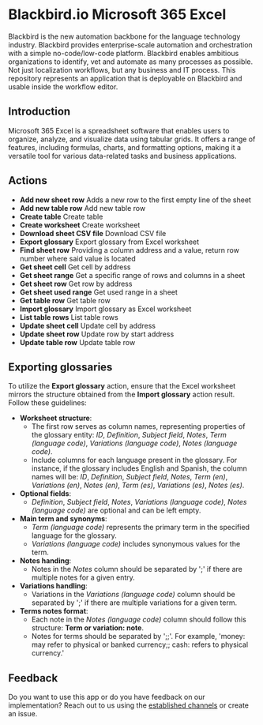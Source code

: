 # Blackbird.io Microsoft 365 Excel

Blackbird is the new automation backbone for the language technology industry. Blackbird provides enterprise-scale automation and orchestration with a simple no-code/low-code platform. Blackbird enables ambitious organizations to identify, vet and automate as many processes as possible. Not just localization workflows, but any business and IT process. This repository represents an application that is deployable on Blackbird and usable inside the workflow editor.

## Introduction

<!-- begin docs -->

Microsoft 365 Excel is a spreadsheet software that enables users to organize, analyze, and visualize data using tabular grids. It offers a range of features, including formulas, charts, and formatting options, making it a versatile tool for various data-related tasks and business applications.

## Actions

- **Add new sheet row**   Adds a new row to the first empty line of the sheet
- **Add new table row**   Add new table row
- **Create table**    Create table
- **Create worksheet**    Create worksheet
- **Download sheet CSV file**  Download CSV file
- **Export glossary**  Export glossary from Excel worksheet
- **Find sheet row**  Providing a column address and a value, return row number where said value is located
- **Get sheet cell**  Get cell by address
- **Get sheet range**  Get a specific range of rows and columns in a sheet
- **Get sheet row**   Get row by address
- **Get sheet used range**    Get used range in a sheet
- **Get table row**   Get table row
- **Import glossary**  Import glossary as Excel worksheet
- **List table rows**  List table rows
- **Update sheet cell**   Update cell by address
- **Update sheet row**    Update row by start address
- **Update table row**    Update table row

## Exporting glossaries

To utilize the **Export glossary** action, ensure that the Excel worksheet mirrors the structure obtained from the **Import glossary** action result. Follow these guidelines:

- **Worksheet structure**:
   - The first row serves as column names, representing properties of the glossary entity: _ID_, _Definition_, _Subject field_, _Notes_, _Term (language code)_, _Variations (language code)_, _Notes (language code)_.
   - Include columns for each language present in the glossary. For instance, if the glossary includes English and Spanish, the column names will be: _ID_, _Definition_, _Subject field_, _Notes_, _Term (en)_, _Variations (en)_, _Notes (en)_, _Term (es)_, _Variations (es)_, _Notes (es)_.
- **Optional fields**:
    - _Definition_, _Subject field_, _Notes_, _Variations (language code)_, _Notes (language code)_ are optional and can be left empty.
- **Main term and synonyms**:
    - _Term (language code)_ represents the primary term in the specified language for the glossary.
    - _Variations (language code)_ includes synonymous values for the term.
- **Notes handing**:
    - Notes in the _Notes_ column should be separated by ';' if there are multiple notes for a given entry.
- **Variations handling**:
    - Variations in the _Variations (language code)_ column should be separated by ';' if there are multiple variations for a given term.
- **Terms notes format**:
    - Each note in the _Notes (language code)_ column should follow this structure: **Term or variation: note**.
    - Notes for terms should be separated by ';;'. For example, 'money: may refer to physical or banked currency;; cash: refers to physical currency.'

## Feedback

Do you want to use this app or do you have feedback on our implementation? Reach out to us using the [established channels](https://www.blackbird.io/) or create an issue.

<!-- end docs -->
